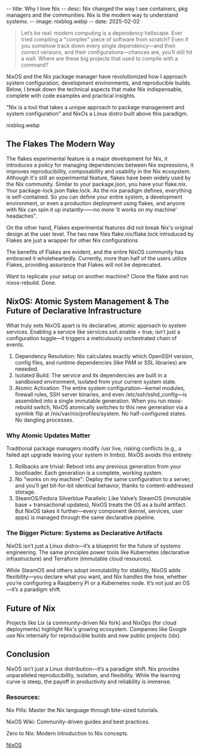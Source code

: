 -- title: Why I love Nix
-- desc: Nix changed the way I see containers, pkg managers and the communities. Nix is the modern way to understand systems.
-- image: nixblog.webp
-- date: 2025-02-02


> Let’s be real: modern computing is a dependency hellscape. Ever tried compiling a "complex" piece of software from scratch? Even if you somehow track down every single dependency—and their correct versions, and their configurations—chances are, you’ll still hit a wall. Where are these big projects that used to compile with a command?

NixOS and the Nix package manager have revolutionized how I approach system configuration, development environments, and reproducible builds. Below, I break down the technical aspects that make Nix indispensable, complete with code examples and practical insights.



"Nix is a tool that takes a unique approach to package management and system configuration" and NixOs a Linux distro built above this paradigm.


nixblog.webp


## The Flakes The Modern Way

The flakes experimental feature is a major development for Nix, it introduces a policy for managing dependencies between Nix expressions, it improves reproducibility, composability and usability in the Nix ecosystem. Although it's still an experimental feature, flakes have been widely used by the Nix community. Similar to your package.json, you have your flake.nix. Your package-lock.json flake.lock.
As the nix paradigm defines, everything is self-contained. So you can define your entire system, a development environment, or even a production deployment using flakes, and anyone with Nix can spin it up instantly——no more ‘it works on my machine’ headaches”.

On the other hand, Flakes experimental features did not break Nix's original design at the user level. The two new files flake.nix/flake.lock introduced by Flakes are just a wrapper for other Nix configurations

The benefits of Flakes are evident, and the entire NixOS community has embraced it wholeheartedly. Currently, more than half of the users utilize Flakes, providing assurance that Flakes will not be deprecated.

Want to replicate your setup on another machine? Clone the flake and run nixos-rebuild. Done.


## NixOS: Atomic System Management & The Future of Declarative Infrastructure

What truly sets NixOS apart is its declarative, atomic approach to system services. Enabling a service like services.ssh.enable = true; isn’t just a configuration toggle—it triggers a meticulously orchestrated chain of events.

1. Dependency Resolution: Nix calculates exactly which OpenSSH version, config files, and runtime dependencies (like PAM or SSL libraries) are neeeded.
2. Isolated Build: The service and its dependencies are built in a sandboxed environment, isolated from your current system state.
3. Atomic Activation: The entire system configuration—kernel modules, firewall rules, SSH server binaries, and even /etc/ssh/sshd_config—is assembled into a single immutable generation. When you run nixos-rebuild switch, NixOS atomically switches to this new generation via a symlink flip at /nix/var/nix/profiles/system. No half-configured states. No dangling processes.

### Why Atomic Updates Matter

Traditional package managers modify /usr live, risking conflicts (e.g., a failed apt upgrade leaving your system in limbo). NixOS avoids this entirely:

1. Rollbacks are trivial: Reboot into any previous generation from your bootloader. Each generation is a complete, working system.
2. No "works on my machine": Deploy the same configuration to a server, and you’ll get bit-for-bit identical behavior, thanks to content-addressed storage.
3. SteamOS/Fedora Silverblue Parallels: Like Valve’s SteamOS (immutable base + transactional updates), NixOS treats the OS as a build artifact. But NixOS takes it further—every component (kernel, services, user apps) is managed through the same declarative pipeline.

### The Bigger Picture: Systems as Declarative Artifacts

NixOS isn’t just a Linux distro—it’s a blueprint for the future of systems engineering. The same principles power tools like Kubernetes (declarative infrastructure) and Terraform (immutable cloud resources).

While SteamOS and others adopt immutability for stability, NixOS adds flexibility—you declare what you want, and Nix handles the how, whether you’re configuring a Raspberry Pi or a Kubernetes node. It’s not just an OS—it’s a paradigm shift.

## Future of Nix

Projects like Lix (a community-driven Nix fork) and NixOps (for cloud deployments) highlight Nix's growing ecosystem. Companies like Google use Nix internally for reproducible builds and new public projects (idx).

## Conclusion

NixOS isn’t just a Linux distribution—it’s a paradigm shift. Nix provides unparalleled reproducibility, isolation, and flexibility. While the learning curve is steep, the payoff in productivity and reliability is immense.

### Resources:

Nix Pills: Master the Nix language through bite-sized tutorials.

NixOS Wiki: Community-driven guides and best practices.

Zero to Nix: Modern introduction to Nix concepts.

[NixOS](https://nixos.org/?)